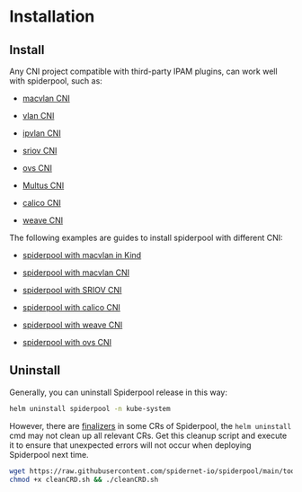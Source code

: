 # Installation

## Install

Any CNI project compatible with third-party IPAM plugins, can work well with spiderpool, such as:

* [macvlan CNI](https://github.com/containernetworking/plugins/tree/main/plugins/main/macvlan)

* [vlan CNI](https://github.com/containernetworking/plugins/tree/main/plugins/main/vlan)

* [ipvlan CNI](https://github.com/containernetworking/plugins/tree/main/plugins/main/ipvlan)

* [sriov CNI](https://github.com/k8snetworkplumbingwg/sriov-cni)

* [ovs CNI](https://github.com/k8snetworkplumbingwg/ovs-cni)

* [Multus CNI](https://github.com/k8snetworkplumbingwg/multus-cni)

* [calico CNI](https://github.com/projectcalico/calico)

* [weave CNI](https://github.com/weaveworks/weave)

The following examples are guides to install spiderpool with different CNI:

* [spiderpool with macvlan in Kind](./get-started-kind.md)

* [spiderpool with macvlan CNI](./get-started-macvlan.md)

* [spiderpool with SRIOV CNI](./get-started-sriov.md)

* [spiderpool with calico CNI](./get-started-calico.md)

* [spiderpool with weave CNI](./get-started-weave.md)

* [spiderpool with ovs CNI](./get-started-ovs.md)

## Uninstall

Generally, you can uninstall Spiderpool release in this way:

```bash
helm uninstall spiderpool -n kube-system
```

However, there are [finalizers](https://kubernetes.io/docs/concepts/overview/working-with-objects/finalizers/) in some CRs of Spiderpool, the `helm uninstall` cmd may not clean up all relevant CRs. Get this cleanup script and execute it to ensure that unexpected errors will not occur when deploying Spiderpool next time.

```bash
wget https://raw.githubusercontent.com/spidernet-io/spiderpool/main/tools/scripts/cleanCRD.sh
chmod +x cleanCRD.sh && ./cleanCRD.sh
```
